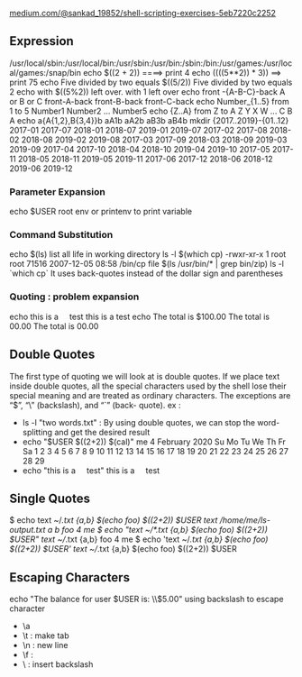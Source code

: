 [medium.com/@sankad_19852/shell-scripting-exercises-5eb7220c2252](https://medium.com/@sankad_19852/shell-scripting-exercises-5eb7220c2252)
## Expression 
/usr/local/sbin:/usr/local/bin:/usr/sbin:/usr/bin:/sbin:/bin:/usr/games:/usr/local/games:/snap/bin
echo $((2 + 2)) ====> print 4 
echo $(($((5**2)) * 3)) ==> print 75
echo Five divided by two equals $((5/2)) 
       Five divided by two equals 2
echo with $((5%2)) left over.
        with 1 left over
echo front -{A-B-C}-back A or  B or  C
       front-A-back  front-B-back front-C-back
echo Number_{1..5} from 1 to 5 
       Number1 Number2 ... Number5
echo {Z..A} from Z to A
       Z Y X W ... C B A
echo a{A{1,2},B{3,4}}b
       aA1b aA2b aB3b aB4b 
mkdir {2017..2019}-{01..12}
      2017-01 2017-07 2018-01 2018-07 2019-01 2019-07 2017-02 2017-08 2018-02 2018-08 2019-02 2019-08 2017-03 2017-09 2018-03 2018-09 2019-03 2019-09 2017-04 2017-10 2018-04 2018-10 2019-04 2019-10 2017-05 2017-11 2018-05 2018-11 2019-05 2019-11 2017-06 2017-12 2018-06 2018-12 2019-06 2019-12

### Parameter Expansion
echo $USER
      root 
env or printenv to print variable 

### Command Substitution
echo $(ls)
      list all life in working directory 
ls -l $(which cp)
       -rwxr-xr-x 1 root root 71516 2007-12-05 08:58 /bin/cp
file $(ls /usr/bin/* | grep bin/zip)
ls -l \`which cp\`  It uses back-quotes instead of the dollar sign and parentheses 

### Quoting : problem expansion  
echo this is a     test 
      this is a test
echo The total is $100.00
      The total is 00.00
       The total is 00.00
       
## Double Quotes 
The first type of quoting we will look at is double quotes. If we place text inside double quotes, all the special characters used by the shell lose their special meaning and are treated as ordinary characters. The exceptions are “$”, “\” (backslash), and “\`” (back- quote).
ex : 
- ls -l "two words.txt" : By using double quotes, we can stop the word-splitting and get the desired result
- echo "$USER $((2+2)) $(cal)"
         me 4 
         February 2020 
         Su Mo Tu We Th Fr Sa 
                                       1 2
         3    4     5   6    7  8   9 
        10 11 12 13   14  15 16
        17 18 19 20 21 22 23
         24 25 26 27 28 29
- echo "this is a     test"
       this is a     test 

## Single Quotes
$ echo text ~/*.txt {a,b} $(echo foo) $((2+2)) $USER
      text /home/me/ls-output.txt a b foo 4 me 
$ echo "text ~/\*.txt {a,b} $(echo foo) $((2+2)) \$USER"
        text ~/*.txt {a,b} foo 4 me
$ echo 'text ~/*.txt {a,b} $(echo foo) $((2+2)) $USER' 
        text ~/*.txt {a,b} $(echo foo) $((2+2)) $USER

## Escaping Characters
echo "The balance for user $USER is: \\$5.00" 
       using backslash to escape character
- \\a
- \\t : make tab 
- \\n : new line
- \\f : 
- \\ : insert backslash

